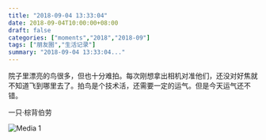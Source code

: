 ```yaml
---
title: "2018-09-04 13:33:04"
date: 2018-09-04T10:00:00+08:00
draft: false
categories: ["moments","2018","2018-09"]
tags: ["朋友圈","生活记录"]
summary: "2018-09-04 13:33:04..."
---
```


院子里漂亮的鸟很多，但也十分难拍。每次刚想拿出相机对准他们，还没对好焦就不知道飞到哪里去了。拍鸟是个技术活，还需要一定的运气。但是今天运气还不错。

一只·棕背伯劳

![Media 1](/Moments/photos/2018-09-04/201809041333040.jpg)

